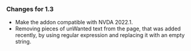 ### Changes for 1.3 ###

*	Make the addon compatible with NVDA 2022.1.
*	Removing pieces of unWanted text from the page, that was added recently, by using regular expression and replacing it with an empty string.
